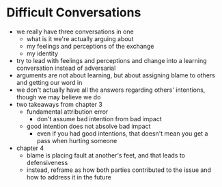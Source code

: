 # Difficult Conversations

- we really have three conversations in one
  - what is it we're actually arguing about
  - my feelings and perceptions of the exchange
  - my identity
- try to lead with feelings and perceptions and change into a learning conversation instead of adversarial
- arguments are not about learning, but about assigning blame to others and getting our word in
- we don't actually have all the answers regarding others' intentions, though we may believe we do
- two takeaways from chapter 3
  - fundamental attribution error
    - don't assume bad intention from bad impact
  - good intention does not absolve bad impact
    - even if you had good intentions, that doesn't mean you get a pass when hurting someone
- chapter 4
  - blame is placing fault at another's feet, and that leads to defensiveness
  - instead, reframe as how both parties contributed to the issue and how to address it in the future